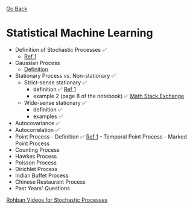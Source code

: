 [Go Back](https://github.com/arm-on/plan/blob/main/README.md)
# Statistical Machine Learning
- Definition of Stochastic Processes :white_check_mark:
    - [Ref 1](https://github.com/arm-on/plan/blob/main/materials/stochastic-process-definition.pdf)
- Gaussian Process
    - [Definition](https://www.youtube.com/watch?v=vU6AiEYED9E)
- Stationary Process vs. Non-stationary :white_check_mark:
    - Strict-sense stationary :white_check_mark:
        - definition :white_check_mark: [Ref 1](https://github.com/arm-on/plan/blob/main/materials/stochastic-process.pdf)
        - example 2 (page 8 of the notebook) :white_check_mark: [Math Stack Exchange](https://math.stackexchange.com/questions/4262404/proving-that-xt-ta-where-a-sim-mathrmuniform2-9-is-not-strict-sen)
    - Wide-sense stationary :white_check_mark:
        - definition :white_check_mark:
        - examples :white_check_mark:
- Autocovariance :white_check_mark:
- Autocorrelation :white_check_mark:
- Point Process
      - Definition :white_check_mark: [Ref 1](https://github.com/arm-on/plan/blob/main/materials/point-process.pdf)
      - Temporal Point Process
      - Marked Point Process
- Counting Process
- Hawkes Process
- Poisson Process
- Dirichlet Process
- Indian Buffet Process
- Chinese Restaurant Process
- Past Years' Questions

[Rohban Videos for Stochastic Processes](https://www.aparat.com/playlist/1007391)